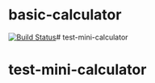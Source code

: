# basic-calculator
[![Build Status](https://travis-ci.org/Zoe8888/basic-calculator.svg?branch=main)](https://travis-ci.org/Zoe8888/basic-calculator)# test-mini-calculator
# test-mini-calculator
